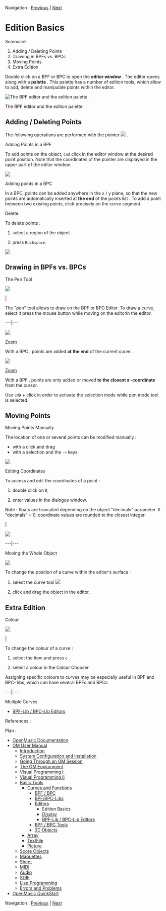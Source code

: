 
Navigation : [Previous](BPFEditors "page précédente\(Editors\)") |
[Next](Display "Next\(Display\)")


# Edition Basics

Sommaire

  1. Adding / Deleting Points
  2. Drawing in BPFs vs. BPCs
  3. Moving Points
  4. Extra Edition

Double click on a BPF or BPC to open the **editor window** . The editor opens
along with a **palette** . This palette has a number of edition tools, which
allow to add, delete and manipulate points within the editor.

![The BPF editor and the edition palette.](../res/openbpfedit.png)

The BPF editor and the edition palette.

## Adding / Deleting Points

The following operations are performed with the pointer
![](../res/pointer_icon.png) .

Adding Points in a BPF

 To add points on the object, `Cmd` click in the editor window at the desired
point position.  Note that the coordinates of the pointer are displayed in the
upper part of the editor window.

![](../res/addpoints.png)

Adding points in a BPC

In a BPC, points can be added anywhere in the x / y plane, so that the new
points are automatically inserted at **the end** of the points list . To add a
point between two existing points, click precisely on the curve segment.

Delete

To delete points :

  1. select a region of the object 

  2. press `Backspace`.

![](../res/delete.png)

## Drawing in BPFs vs. BPCs

The Pen Tool

![](../res/pen.png)

|

The "pen" tool allows to draw on the BPF or BPC Editor. To draw a curve,
select it press the mouse button while moving on the editorin the editor.  
  
---|---  
  
![](../res/drawcurve_scr.png)

[Zoom](../res/drawcurve_scr_1.png "Zoom \(nouvelle fenêtre\)")

With a  BPC , points are added **at the end** of the current curve.

![](../res/BPFDraw_scr.png)

[Zoom](../res/BPFDraw_scr_1.png "Zoom \(nouvelle fenêtre\)")

With a  BPF , points are only added or moved **to the closest x -coordinate**
from the cursor.

Use `CMD` \+ click in order to activate the selection mode while  pen mode
tool is selected.

## Moving Points

Moving Points Manually

The location of one or several points can be modified manually :

  * with a click and drag
  * with a selection and the `->` keys.

![](../res/movepoints.png)

Editing Coordinates

To access and edit the coordinates of a point :

  1. double click on it,

  2. enter values in the dialogue window.

Note : floats are truncated depending on the object "decimals" parameter. If
"decimals" = 0, coordinate values are rounded to the closest integer.

|

![](../res/editx.png)  
  
---|---  
  
Moving the Whole Object

![](../res/movecurve.png)

To change the position of a curve within the editor's surface :

  1. select the curve tool ![](../res/handcurve_icon.png)

  2. click and drag the object in the editor.

## Extra Edition

Colour

![](../res/colourcurve.png)

|

To change the colour of a curve :

  1. select the item and press `c` ,

  2. select a colour in the Colour Chooser.

Assigning specific colours to curves may be especially useful in BPF and BPC-
libs, which can have several BPFs and BPCs.  
  
---|---  
  
Multiple Curves

  * [BPF-Lib / BPC-Lib Editors](BPFLibEditors)

References :

Plan :

  * [OpenMusic Documentation](OM-Documentation)
  * [OM User Manual](OM-User-Manual)
    * [Introduction](00-Sommaire)
    * [System Configuration and Installation](Installation)
    * [Going Through an OM Session](Goingthrough)
    * [The OM Environment](Environment)
    * [Visual Programming I](BasicVisualProgramming)
    * [Visual Programming II](AdvancedVisualProgramming)
    * [Basic Tools](BasicObjects)
      * [Curves and Functions](CurvesAndFunctions)
        * [BPF / BPC](BPF-BPC)
        * [BPF/BPC-Libs](MultiBPF)
        * [Editors](BPFEditors)
          * Edition Basics
          * [Display](Display)
          * [BPF-Lib / BPC-Lib Editors](BPFLibEditors)
        * [BPF / BPC Tools](Tools)
        * [3D Objects](3D)
      * [Array](ClassArray)
      * [TextFile](textfile)
      * [Picture](Picture)
    * [Score Objects](ScoreObjects)
    * [Maquettes](Maquettes)
    * [Sheet](Sheet)
    * [MIDI](MIDI)
    * [Audio](Audio)
    * [SDIF](SDIF)
    * [Lisp Programming](Lisp)
    * [Errors and Problems](errors)
  * [OpenMusic QuickStart](QuickStart-Chapters)

Navigation : [Previous](BPFEditors "page précédente\(Editors\)") |
[Next](Display "Next\(Display\)")


